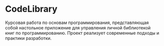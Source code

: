 # CodeLibrary
Курсовая работа по основам программирования, представляющая собой настольное приложение для управления личной библиотекой книг по программированию. Проект реализует современные подходы и практики разработки.
